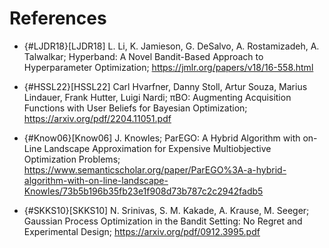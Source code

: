 # References

* [](){#LJDR18}[LJDR18] L. Li, K. Jamieson, G. DeSalvo, A. Rostamizadeh, A. Talwalkar; 
    Hyperband: A Novel Bandit-Based Approach to Hyperparameter Optimization; 
    https://jmlr.org/papers/v18/16-558.html


* [](){#HSSL22}[HSSL22] Carl Hvarfner, Danny Stoll, Artur Souza, Marius Lindauer, Frank Hutter, Luigi Nardi; 
    πBO: Augmenting Acquisition Functions with User Beliefs for Bayesian Optimization; 
    https://arxiv.org/pdf/2204.11051.pdf


* [](){#Know06}[Know06] J. Knowles; 
    ParEGO: A Hybrid Algorithm with on-Line Landscape Approximation for Expensive Multiobjective Optimization Problems; 
    https://www.semanticscholar.org/paper/ParEGO%3A-a-hybrid-algorithm-with-on-line-landscape-Knowles/73b5b196b35fb23e1f908d73b787c2c2942fadb5


* [](){#SKKS10}[SKKS10] N. Srinivas, S. M. Kakade, A. Krause, M. Seeger; 
    Gaussian Process Optimization in the Bandit Setting: No Regret and Experimental Design; 
    https://arxiv.org/pdf/0912.3995.pdf